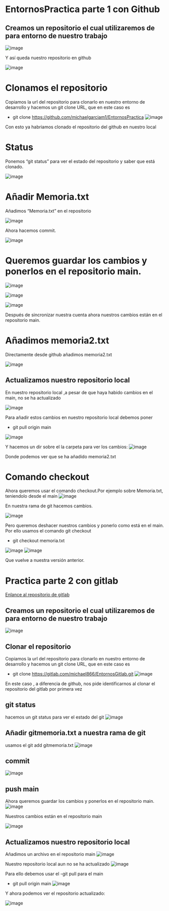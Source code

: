 # EntornosPractica parte 1 con Github

## Creamos un repositorio el cual utilizaremos de para entorno de nuestro trabajo
![image](https://user-images.githubusercontent.com/114613053/201415279-5cd74329-4986-4b57-9734-1feacfea1dfa.png)

Y así queda nuestro repositorio en github

![image](https://user-images.githubusercontent.com/114613053/201415418-b76040c3-f273-4533-9be9-54167f653384.png)

# Clonamos el repositorio
Copiamos la url del repositorio para clonarlo en nuestro entorno de desarrollo y hacemos un git clone URL,  que en este caso es

- git clone https://github.com/michaelgarciam1/EntornosPractica
![image](https://user-images.githubusercontent.com/114613053/201415770-30cfab83-5fca-4f5f-936b-120d2a63b0ec.png)

Con esto ya habriamos clonado el repositorio del github en nuestro local

# Status
Ponemos “git status” para ver el estado del repositorio y saber que está clonado.

![image](https://user-images.githubusercontent.com/114613053/201416151-a6a2be8b-5129-4c0c-b386-078e9f71fd4c.png)

# Añadir Memoria.txt

Añadimos “Memoria.txt” en el repositorio 

![image](https://user-images.githubusercontent.com/114613053/201416471-4689d563-8480-4996-ac27-1468370cf278.png)

Ahora hacemos commit.

![image](https://user-images.githubusercontent.com/114613053/201416878-82e61c8c-9712-4ed0-9d4f-5fd1f432f9c3.png)


# Queremos guardar los cambios y ponerlos en el repositorio main.

![image](https://user-images.githubusercontent.com/114613053/201416959-aece33a5-21a5-4bc6-b641-7acbfe0bdb70.png)

![image](https://user-images.githubusercontent.com/114613053/201417004-10c7fe60-bd6e-4940-a4ba-630de8823659.png)

![image](https://user-images.githubusercontent.com/114613053/201417042-90c8433b-2e93-4e74-80b0-483cfe6b3f35.png)


Después de sincronizar nuestra cuenta ahora nuestros cambios están en el repositorio main.

# Añadimos memoria2.txt 

Directamente desde github añadimos memoria2.txt

![image](https://user-images.githubusercontent.com/114613053/201417290-a2930b2d-5c39-4d5a-9e41-d7c4927a234d.png)


## Actualizamos nuestro repositorio local

En nuestro repositorio local ,a pesar de que haya habido cambios en el main, no se ha actualizado

![image](https://user-images.githubusercontent.com/114613053/201417390-4c28104f-1d05-429a-bb47-e04bc23e16a2.png)

Para añadir estos cambios en nuestro repositorio local debemos poner
- git pull origin main 

![image](https://user-images.githubusercontent.com/114613053/201417428-d03ad692-5dc2-41d5-9cfd-e1ec193b4b5a.png)

Y hacemos un dir sobre el la carpeta para ver los cambios:
![image](https://user-images.githubusercontent.com/114613053/201417473-8dd9a0d5-a708-47ae-ae8a-ae4931ab0271.png)

Donde podemos ver que se ha añadido memoria2.txt


# Comando checkout

Ahora queremos usar el comando checkout.Por ejemplo sobre Memoria.txt, teniendolo desde el main
![image](https://user-images.githubusercontent.com/114613053/201417557-7aa0d2b7-17ce-4e03-b547-d42699a4585c.png)

En nuestra rama de git hacemos cambios.


![image](https://user-images.githubusercontent.com/114613053/201417586-6ee9bccb-0c74-4344-b112-31eb155ea3a7.png)

Pero queremos deshacer nuestros cambios y ponerlo como está en el main. Por ello usamos el comando git checkout 
- git checkout memoria.txt

![image](https://user-images.githubusercontent.com/114613053/201417634-e8150cb8-032f-4e4a-8b14-0bd836daffed.png)
![image](https://user-images.githubusercontent.com/114613053/201417659-c2d0825b-8d44-4eea-b800-d830d405648b.png)

Que vuelve a nuestra versión anterior.



# Practica parte 2 con gitlab

[Enlance al repositorio de gitlab](https://gitlab.com/michael866/EntornosGitlab)


## Creamos un repositorio el cual utilizaremos de para entorno de nuestro trabajo
![image](https://user-images.githubusercontent.com/114613053/201421279-dff3b20b-8874-4641-969b-c209a0011c40.png)

## Clonar el repositorio
Copiamos la url del repositorio para clonarlo en nuestro entorno de desarrollo y hacemos un git clone URL,  que en este caso es
- git clone https://gitlab.com/michael866/EntornosGitlab.git
![image](https://user-images.githubusercontent.com/114613053/201421542-f3ab1481-6808-4c1b-b512-ac7b3ecb1d26.png)

En este caso , a diferencia de github, nos pide identificarnos al clonar el repositorio del gitlab por primera vez

## git status
hacemos un git status para ver el estado del git
![image](https://user-images.githubusercontent.com/114613053/201421990-d79b667c-9cda-44ea-82a6-cc9174198a93.png)

## Añadir gitmemoria.txt a nuestra rama de git
usamos el git add gitmemoria.txt 
![image](https://user-images.githubusercontent.com/114613053/201422763-bae62a34-c133-4b00-b222-04b28a636117.png)

## commit
![image](https://user-images.githubusercontent.com/114613053/201423273-3bdf9fb4-f191-494f-ac1a-9fe87d9a6704.png)

## push main 
Ahora queremos guardar los cambios y ponerlos en el repositorio main.
![image](https://user-images.githubusercontent.com/114613053/201423637-bff66da3-5f5a-4aac-953a-0929119c7d0d.png)

Nuestros cambios están en el repositorio main

![image](https://user-images.githubusercontent.com/114613053/201423596-aede5e68-c8ef-4901-9b4d-2c046a8eb150.png)

## Actualizamos nuestro repositorio local

Añadimos un archivo en el repositorio main 
![image](https://user-images.githubusercontent.com/114613053/201423881-4f4b4982-1fa2-48d1-998a-4c8dfe30e0e1.png)

Nuestro repositorio local aun no se ha actualizado
![image](https://user-images.githubusercontent.com/114613053/201424109-36499e01-63ac-401b-bbf8-85de92efc1b9.png)

Para ello debemos usar el -git pull para el main
- git pull origin main 
![image](https://user-images.githubusercontent.com/114613053/201424208-88a227db-bb92-4339-b73d-4b80b81f956c.png)

Y ahora podemos ver el repositorio actualizado:

![image](https://user-images.githubusercontent.com/114613053/201424276-2d4257bd-e73b-4e13-9b93-643c4593a61e.png)






